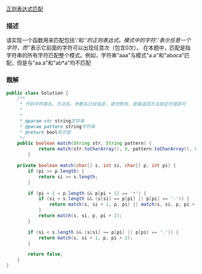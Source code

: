 [正则表达式匹配](https://www.nowcoder.com/practice/28970c15befb4ff3a264189087b99ad4?tpId=13&tqId=1375406&ru=/ta/sql-quick-study&qru=/ta/sql-quick-study/question-ranking)
### 描述
请实现一个函数用来匹配包括'.'和'*'的正则表达式。模式中的字符'.'表示任意一个字符，而'*'表示它前面的字符可以出现任意次（包含0次）。 在本题中，匹配是指字符串的所有字符匹配整个模式。例如，字符串"aaa"与模式"a.a"和"ab*ac*a"匹配，但是与"aa.a"和"ab*a"均不匹配

### 题解

```java
public class Solution {
    /**
     * 代码中的类名、方法名、参数名已经指定，请勿修改，直接返回方法规定的值即可
     *
     * 
     * @param str string字符串 
     * @param pattern string字符串 
     * @return bool布尔型
     */
    public boolean match(String str, String pattern) {
            return match(str.toCharArray(), 0, pattern.toCharArray(), 0);
        }

    private boolean match(char[] s, int si, char[] p, int pi) {
        if (pi >= p.length) {
            return si >= s.length;
        }

        if (pi + 1 < p.length && p[pi + 1] == '*') {
            if (si < s.length && (s[si] == p[pi] || p[pi] == '.')) {
                return match(s, si + 1, p, pi) || match(s, si, p, pi + 2);
            }
            return match(s, si, p, pi + 2);
        }

        if (si < s.length && (s[si] == p[pi] || p[pi] == '.')) {
            return match(s, si + 1, p, pi + 1);
        }

        return false;
    }
}
```
